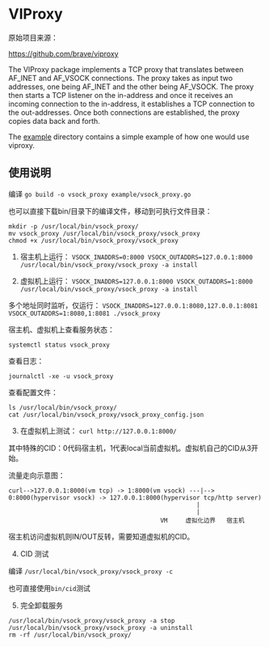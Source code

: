 VIProxy
=======

原始项目来源：

https://github.com/brave/viproxy

The VIProxy package implements a TCP proxy that translates between AF\_INET and
AF\_VSOCK connections.  The proxy takes as input two addresses, one being
AF\_INET and the other being AF\_VSOCK.  The proxy then starts a TCP listener on
the in-address and once it receives an incoming connection to the in-address, it
establishes a TCP connection to the out-addresses.  Once both connections are
established, the proxy copies data back and forth.

The [example](example) directory contains a simple example of how one would use
viproxy.


## 使用说明

编译
`go build -o vsock_proxy example/vsock_proxy.go`

也可以直接下载bin/目录下的编译文件，移动到可执行文件目录：

```
mkdir -p /usr/local/bin/vsock_proxy/
mv vsock_proxy /usr/local/bin/vsock_proxy/vsock_proxy
chmod +x /usr/local/bin/vsock_proxy/vsock_proxy
```

1. 宿主机上运行：
`VSOCK_INADDRS=0:8000 VSOCK_OUTADDRS=127.0.0.1:8000 /usr/local/bin/vsock_proxy/vsock_proxy -a install`

2. 虚拟机上运行：
`VSOCK_INADDRS=127.0.0.1:8000 VSOCK_OUTADDRS=1:8000 /usr/local/bin/vsock_proxy/vsock_proxy -a install`

多个地址同时监听，仅运行：
`VSOCK_INADDRS=127.0.0.1:8080,127.0.0.1:8081 VSOCK_OUTADDRS=1:8080,1:8081 ./vsock_proxy`

宿主机、虚拟机上查看服务状态：

`systemctl status vsock_proxy`

查看日志：

`journalctl -xe -u vsock_proxy`

查看配置文件：
```
ls /usr/local/bin/vsock_proxy/
cat /usr/local/bin/vsock_proxy/vsock_proxy_config.json
```

3. 在虚拟机上测试：
`curl http://127.0.0.1:8000/`

其中特殊的CID：0代码宿主机，1代表local当前虚拟机。虚拟机自己的CID从3开始。

流量走向示意图：
```
curl-->127.0.0.1:8000(vm tcp) -> 1:8000(vm vsock) ---|--> 0:8000(hypervisor vsock) -> 127.0.0.1:8000(hypervisor tcp/http server)
                                                    |
                                                    |
                                          VM     虚拟化边界   宿主机
```

宿主机访问虚拟机则IN/OUT反转，需要知道虚拟机的CID。

4. CID 测试

编译
`/usr/local/bin/vsock_proxy/vsock_proxy -c`

也可直接使用`bin/cid`测试

5. 完全卸载服务

```
/usr/local/bin/vsock_proxy/vsock_proxy -a stop
/usr/local/bin/vsock_proxy/vsock_proxy -a uninstall
rm -rf /usr/local/bin/vsock_proxy/
```
